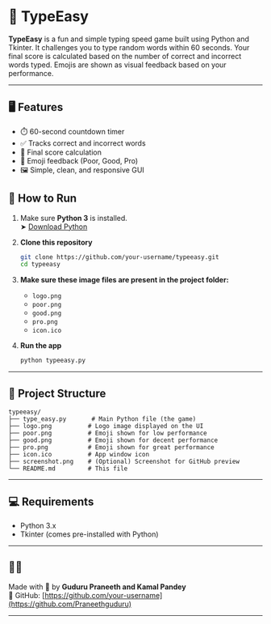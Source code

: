 
# 🧠 TypeEasy

**TypeEasy** is a fun and simple typing speed game built using Python and Tkinter. It challenges you to type random words within 60 seconds. Your final score is calculated based on the number of correct and incorrect words typed. Emojis are shown as visual feedback based on your performance.

---

## 🖥️ Features

- ⏱️ 60-second countdown timer
- ✅ Tracks correct and incorrect words
- 🧮 Final score calculation
- 🎉 Emoji feedback (Poor, Good, Pro)
- 🖼️ Simple, clean, and responsive GUI


## 🚀 How to Run

1. Make sure **Python 3** is installed.  
   ➤ [Download Python](https://www.python.org/downloads/)

2. **Clone this repository**
   ```bash
   git clone https://github.com/your-username/typeeasy.git
   cd typeeasy
   ```

3. **Make sure these image files are present in the project folder:**
   - `logo.png`
   - `poor.png`
   - `good.png`
   - `pro.png`
   - `icon.ico`

4. **Run the app**
   ```bash
   python typeeasy.py
   ```

---

## 📁 Project Structure

```
typeeasy/
├── type_easy.py       # Main Python file (the game)
├── logo.png          # Logo image displayed on the UI
├── poor.png          # Emoji shown for low performance
├── good.png          # Emoji shown for decent performance
├── pro.png           # Emoji shown for great performance
├── icon.ico          # App window icon
├── screenshot.png    # (Optional) Screenshot for GitHub preview
└── README.md         # This file
```

---

## 💻 Requirements

- Python 3.x
- Tkinter (comes pre-installed with Python)

---


## 👨‍💻 

Made with 💙 by **Guduru Praneeth and Kamal Pandey**  
🔗 GitHub: [https://github.com/your-username](https://github.com/Praneethguduru)

---
